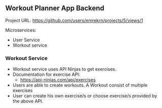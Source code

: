 ## Workout Planner App Backend

Project URL: https://github.com/users/emrekrn/projects/5/views/1

Microservices:
 - User Service
 - Workout service


### Workout Service

 - Workout service uses API Ninjas to get exercises.
 - Documentation for exercise API: 
   - https://api-ninjas.com/api/exercises
 - Users are able to create workouts. A Workout consist of multiple exercises
 - User can create his own exercise/s or choose exercise/s provided by the above API.
